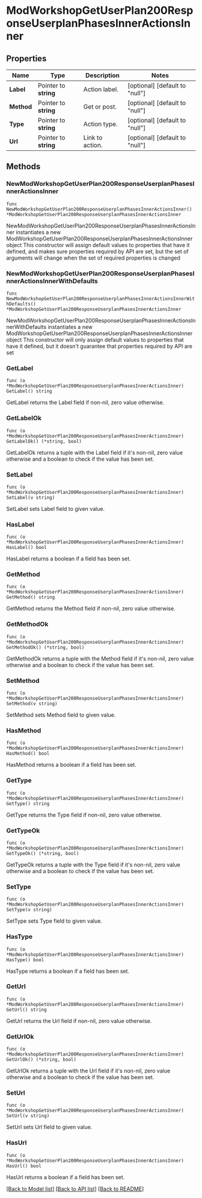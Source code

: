 # ModWorkshopGetUserPlan200ResponseUserplanPhasesInnerActionsInner

## Properties

Name | Type | Description | Notes
------------ | ------------- | ------------- | -------------
**Label** | Pointer to **string** | Action label. | [optional] [default to "null"]
**Method** | Pointer to **string** | Get or post. | [optional] [default to "null"]
**Type** | Pointer to **string** | Action type. | [optional] [default to "null"]
**Url** | Pointer to **string** | Link to action. | [optional] [default to "null"]

## Methods

### NewModWorkshopGetUserPlan200ResponseUserplanPhasesInnerActionsInner

`func NewModWorkshopGetUserPlan200ResponseUserplanPhasesInnerActionsInner() *ModWorkshopGetUserPlan200ResponseUserplanPhasesInnerActionsInner`

NewModWorkshopGetUserPlan200ResponseUserplanPhasesInnerActionsInner instantiates a new ModWorkshopGetUserPlan200ResponseUserplanPhasesInnerActionsInner object
This constructor will assign default values to properties that have it defined,
and makes sure properties required by API are set, but the set of arguments
will change when the set of required properties is changed

### NewModWorkshopGetUserPlan200ResponseUserplanPhasesInnerActionsInnerWithDefaults

`func NewModWorkshopGetUserPlan200ResponseUserplanPhasesInnerActionsInnerWithDefaults() *ModWorkshopGetUserPlan200ResponseUserplanPhasesInnerActionsInner`

NewModWorkshopGetUserPlan200ResponseUserplanPhasesInnerActionsInnerWithDefaults instantiates a new ModWorkshopGetUserPlan200ResponseUserplanPhasesInnerActionsInner object
This constructor will only assign default values to properties that have it defined,
but it doesn't guarantee that properties required by API are set

### GetLabel

`func (o *ModWorkshopGetUserPlan200ResponseUserplanPhasesInnerActionsInner) GetLabel() string`

GetLabel returns the Label field if non-nil, zero value otherwise.

### GetLabelOk

`func (o *ModWorkshopGetUserPlan200ResponseUserplanPhasesInnerActionsInner) GetLabelOk() (*string, bool)`

GetLabelOk returns a tuple with the Label field if it's non-nil, zero value otherwise
and a boolean to check if the value has been set.

### SetLabel

`func (o *ModWorkshopGetUserPlan200ResponseUserplanPhasesInnerActionsInner) SetLabel(v string)`

SetLabel sets Label field to given value.

### HasLabel

`func (o *ModWorkshopGetUserPlan200ResponseUserplanPhasesInnerActionsInner) HasLabel() bool`

HasLabel returns a boolean if a field has been set.

### GetMethod

`func (o *ModWorkshopGetUserPlan200ResponseUserplanPhasesInnerActionsInner) GetMethod() string`

GetMethod returns the Method field if non-nil, zero value otherwise.

### GetMethodOk

`func (o *ModWorkshopGetUserPlan200ResponseUserplanPhasesInnerActionsInner) GetMethodOk() (*string, bool)`

GetMethodOk returns a tuple with the Method field if it's non-nil, zero value otherwise
and a boolean to check if the value has been set.

### SetMethod

`func (o *ModWorkshopGetUserPlan200ResponseUserplanPhasesInnerActionsInner) SetMethod(v string)`

SetMethod sets Method field to given value.

### HasMethod

`func (o *ModWorkshopGetUserPlan200ResponseUserplanPhasesInnerActionsInner) HasMethod() bool`

HasMethod returns a boolean if a field has been set.

### GetType

`func (o *ModWorkshopGetUserPlan200ResponseUserplanPhasesInnerActionsInner) GetType() string`

GetType returns the Type field if non-nil, zero value otherwise.

### GetTypeOk

`func (o *ModWorkshopGetUserPlan200ResponseUserplanPhasesInnerActionsInner) GetTypeOk() (*string, bool)`

GetTypeOk returns a tuple with the Type field if it's non-nil, zero value otherwise
and a boolean to check if the value has been set.

### SetType

`func (o *ModWorkshopGetUserPlan200ResponseUserplanPhasesInnerActionsInner) SetType(v string)`

SetType sets Type field to given value.

### HasType

`func (o *ModWorkshopGetUserPlan200ResponseUserplanPhasesInnerActionsInner) HasType() bool`

HasType returns a boolean if a field has been set.

### GetUrl

`func (o *ModWorkshopGetUserPlan200ResponseUserplanPhasesInnerActionsInner) GetUrl() string`

GetUrl returns the Url field if non-nil, zero value otherwise.

### GetUrlOk

`func (o *ModWorkshopGetUserPlan200ResponseUserplanPhasesInnerActionsInner) GetUrlOk() (*string, bool)`

GetUrlOk returns a tuple with the Url field if it's non-nil, zero value otherwise
and a boolean to check if the value has been set.

### SetUrl

`func (o *ModWorkshopGetUserPlan200ResponseUserplanPhasesInnerActionsInner) SetUrl(v string)`

SetUrl sets Url field to given value.

### HasUrl

`func (o *ModWorkshopGetUserPlan200ResponseUserplanPhasesInnerActionsInner) HasUrl() bool`

HasUrl returns a boolean if a field has been set.


[[Back to Model list]](../README.md#documentation-for-models) [[Back to API list]](../README.md#documentation-for-api-endpoints) [[Back to README]](../README.md)


